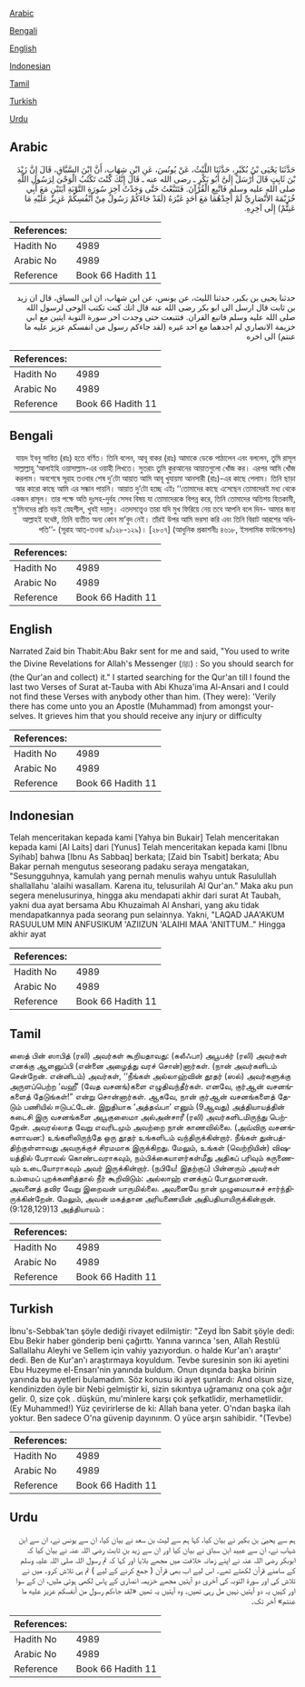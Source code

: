 [Arabic](#arabic)

[Bengali](#bengali)

[English](#english)

[Indonesian](#indonesian)

[Tamil](#tamil)

[Turkish](#turkish)

[Urdu](#urdu)

## Arabic


<div dir="rtl" lang="ar" style={{fontSize:'larger',backgroundColor:'#f8f9fa',padding:20}}>
حَدَّثَنَا يَحْيَى بْنُ بُكَيْرٍ، حَدَّثَنَا اللَّيْثُ، عَنْ يُونُسَ، عَنِ ابْنِ شِهَابٍ، أَنَّ ابْنَ السَّبَّاقِ، قَالَ إِنَّ زَيْدَ بْنَ ثَابِتٍ قَالَ أَرْسَلَ إِلَىَّ أَبُو بَكْرٍ ـ رضى الله عنه ـ قَالَ إِنَّكَ كُنْتَ تَكْتُبُ الْوَحْىَ لِرَسُولِ اللَّهِ صلى الله عليه وسلم فَاتَّبِعِ الْقُرْآنَ‏.‏ فَتَتَبَّعْتُ حَتَّى وَجَدْتُ آخِرَ سُورَةِ التَّوْبَةِ آيَتَيْنِ مَعَ أَبِي خُزَيْمَةَ الأَنْصَارِيِّ لَمْ أَجِدْهُمَا مَعَ أَحَدٍ غَيْرَهُ ‏(‏لَقَدْ جَاءَكُمْ رَسُولٌ مِنْ أَنْفُسِكُمْ عَزِيزٌ عَلَيْهِ مَا عَنِتُّمْ‏)‏ إِلَى آخِرِهِ‏.‏
</div>
<div style={{backgroundColor:'#f8f9fa',padding:20, marginBottom: 10}}><table> <thead> <tr> <th>References:</th> <th></th> </tr> </thead> <tbody><tr><td>Hadith No</td><td>4989</td></tr><tr><td>Arabic No</td><td>4989</td></tr><tr><td>Reference</td><td>Book 66 Hadith 11</td></tr></tbody></table></div>


<div dir="rtl" lang="ar" style={{fontSize:'larger',backgroundColor:'#f8f9fa',padding:20}}>
حدثنا يحيى بن بكير، حدثنا الليث، عن يونس، عن ابن شهاب، ان ابن السباق، قال ان زيد بن ثابت قال ارسل الى ابو بكر رضى الله عنه قال انك كنت تكتب الوحى لرسول الله صلى الله عليه وسلم فاتبع القران. فتتبعت حتى وجدت اخر سورة التوبة ايتين مع ابي خزيمة الانصاري لم اجدهما مع احد غيره (لقد جاءكم رسول من انفسكم عزيز عليه ما عنتم) الى اخره
</div>
<div style={{backgroundColor:'#f8f9fa',padding:20, marginBottom: 10}}><table> <thead> <tr> <th>References:</th> <th></th> </tr> </thead> <tbody><tr><td>Hadith No</td><td>4989</td></tr><tr><td>Arabic No</td><td>4989</td></tr><tr><td>Reference</td><td>Book 66 Hadith 11</td></tr></tbody></table></div>

## Bengali


<div dir="rtl" lang="bn" style={{fontSize:'larger',backgroundColor:'#f8f9fa',padding:20}}>
যায়দ ইবনু সাবিত (রাঃ) হতে বর্ণিত। তিনি বলেন, আবূ বাকর (রাঃ) আমাকে ডেকে পাঠালেন এবং বললেন, তুমি রাসূল সাল্লাল্লাহু ‘আলাইহি ওয়াসাল্লাম-এর ওয়াহী লিখতে। সুতরাং তুমি কুরআনের আয়াতগুলো খোঁজ কর। এরপর আমি খোঁজ করলাম। অবশেষে সূরাহ তওবার শেষ দু’টো আয়াত আমি আবূ খুযায়মা আনসারী (রাঃ)-এর কাছে পেলাম। তিনি ছাড়া আর কারো কাছে আমি এর সন্ধান পায়নি। আয়াত দু’টো হচ্ছে এইঃ ‘‘তোমাদের কাছে এসেছেন তোমাদেরই মধ্য থেকে একজন রাসূল। তার পক্ষে অতি দুঃসহ-দুর্বহ সেসব বিষয় যা তোমাদেরকে বিপন্ন করে, তিনি তোমাদের অতিশয় হিতকামী, মু‘মিনদের প্রতি বড়ই স্নেহশীল, খুবই দয়ালু। এতদসত্ত্বেও তারা যদি মুখ ফিরিয়ে নেয় তবে আপনি বলে দিন- আমার জন্য আল্লাহই যথেষ্ট, তিনি ব্যতীত অন্য কোন মা’বুদ নেই। তাঁরই উপর আমি ভরসা করি এবং তিনি বিরাট আরশের অধিপতি’’- (সূরাহ আত্-তওবা ৯/১২৮-১২৯)। [২৮০৭] (আধুনিক প্রকাশনীঃ ৪৬১৮, ইসলামিক ফাউন্ডেশনঃ)
</div>
<div style={{backgroundColor:'#f8f9fa',padding:20, marginBottom: 10}}><table> <thead> <tr> <th>References:</th> <th></th> </tr> </thead> <tbody><tr><td>Hadith No</td><td>4989</td></tr><tr><td>Arabic No</td><td>4989</td></tr><tr><td>Reference</td><td>Book 66 Hadith 11</td></tr></tbody></table></div>

## English


<div dir="ltr" lang="en" style={{fontSize:'larger',backgroundColor:'#f8f9fa',padding:20}}>
Narrated Zaid bin Thabit:Abu Bakr sent for me and said, "You used to write the Divine Revelations for Allah's Messenger (ﷺ) : So you should search for (the Qur'an and collect) it." I started searching for the Qur'an till I found the last two Verses of Surat at-Tauba with Abi Khuza'ima Al-Ansari and I could not find these Verses with anybody other than him. (They were): 'Verily there has come unto you an Apostle (Muhammad) from amongst yourselves. It grieves him that you should receive any injury or difficulty
</div>
<div style={{backgroundColor:'#f8f9fa',padding:20, marginBottom: 10}}><table> <thead> <tr> <th>References:</th> <th></th> </tr> </thead> <tbody><tr><td>Hadith No</td><td>4989</td></tr><tr><td>Arabic No</td><td>4989</td></tr><tr><td>Reference</td><td>Book 66 Hadith 11</td></tr></tbody></table></div>

## Indonesian


<div dir="ltr" lang="id" style={{fontSize:'larger',backgroundColor:'#f8f9fa',padding:20}}>
Telah menceritakan kepada kami [Yahya bin Bukair] Telah menceritakan kepada kami [Al Laits] dari [Yunus] Telah menceritakan kepada kami [Ibnu Syihab] bahwa [Ibnu As Sabbaq] berkata; [Zaid bin Tsabit] berkata; Abu Bakar pernah mengutus seseorang padaku seraya mengatakan, "Sesungguhnya, kamulah yang pernah menulis wahyu untuk Rasulullah shallallahu 'alaihi wasallam. Karena itu, telusurilah Al Qur'an." Maka aku pun segera menelusurinya, hingga aku mendapati akhir dari surat At Taubah, yakni dua ayat bersama Abu Khuzaimah Al Anshari, yang aku tidak mendapatkannya pada seorang pun selainnya. Yakni, "LAQAD JAA'AKUM RASUULUM MIN ANFUSIKUM 'AZIIZUN 'ALAIHI MAA 'ANITTUM.." Hingga akhir ayat
</div>
<div style={{backgroundColor:'#f8f9fa',padding:20, marginBottom: 10}}><table> <thead> <tr> <th>References:</th> <th></th> </tr> </thead> <tbody><tr><td>Hadith No</td><td>4989</td></tr><tr><td>Arabic No</td><td>4989</td></tr><tr><td>Reference</td><td>Book 66 Hadith 11</td></tr></tbody></table></div>

## Tamil


<div dir="ltr" lang="ta" style={{fontSize:'larger',backgroundColor:'#f8f9fa',padding:20}}>
ஸைத் பின் ஸாபித் (ரலி) அவர்கள் கூறியதாவது: (கலீஃபா) அபூபக்ர் (ரலி) அவர்கள் எனக்கு ஆளனுப்பி (என்னை அழைத்து வரச் சொன்)னார்கள். (நான் அவர்களிடம் சென்றேன். என்னிடம்) அவர்கள், ‘‘நீங்கள் அல்லாஹ்வின் தூதர் (ஸல்) அவர்களுக்கு அருளப்பெற்ற ‘வஹீ’ (வேத வசனங்)களை எழுதிவந்தீர்கள். எனவே, குர்ஆன் வசனங்களைத் தேடுங்கள்!” என்று சொன்னார்கள். ஆகவே, நான் குர்ஆன் வசனங்களைத் தேடும் பணியில் ஈடுபட்டேன். இறுதியாக ‘அத்தவ்பா’ எனும் (9ஆவது) அத்தியாயத்தின் கடைசி இரு வசனங்களை அபூகுஸைமா அல்அன்சாரீ (ரலி) அவர்களிடமிருந்து பெற்றேன். அவரல்லாத வேறு எவரிடமும் அவற்றை நான் காணவில்லை. (அவ்விரு வசனங்களாவன:) உங்களிலிருந்தே ஒரு தூதர் உங்களிடம் வந்திருக்கின்றார். நீங்கள் துன்பத்திற்குள்ளாவது அவருக்குச் சிரமமாக இருக்கிறது. மேலும், உங்கள் (வெற்றியின்) விஷயத்தில் பேராவல் கொண்டவராகவும், நம்பிக்கையாளர்கள்மீது அதிகப் பரிவும் கருணையும் உடையோராகவும் அவர் இருக்கின்றார். (நபியே! இதற்குப்) பின்னரும் அவர்கள் உம்மைப் புறக்கணித்தால் நீர் கூறிவிடும்: அல்லாஹ் எனக்குப் போதுமானவன். அவனைத் தவிர வேறு இறைவன் யாருமில்லை. அவனையே நான் முழுமையாகச் சார்ந்திருக்கின்றேன். மேலும், அவன் மகத்தான அரியணையின் அதிபதியாயிருக்கின்றான்.(9:128,129)13 அத்தியாயம் :
</div>
<div style={{backgroundColor:'#f8f9fa',padding:20, marginBottom: 10}}><table> <thead> <tr> <th>References:</th> <th></th> </tr> </thead> <tbody><tr><td>Hadith No</td><td>4989</td></tr><tr><td>Arabic No</td><td>4989</td></tr><tr><td>Reference</td><td>Book 66 Hadith 11</td></tr></tbody></table></div>

## Turkish


<div dir="ltr" lang="tr" style={{fontSize:'larger',backgroundColor:'#f8f9fa',padding:20}}>
İbnu's-Sebbak'tan şöyle dediği rivayet edilmiştir: "Zeyd İbn Sabit şöyle dedi: Ebu Bekir haber gönderip beni çağırttı. Yanına varınca 'sen, Allah Restılü Sallallahu Aleyhi ve Sellem için vahiy yazıyordun. o halde Kur'an'ı araştır' dedi. Ben de Kur'an'ı araştırmaya koyuldum. Tevbe suresinin son iki ayetini Ebu Huzeyme el-Ensarı'nin yanında buldum. Onun dışında başka birinin yanında bu ayetleri bulamadım. Söz konusu iki ayet şunlardı: And olsun size, kendinizden öyle bir Nebi gelmiştir ki, sizin sıkıntıya uğramanız ona çok ağır gelir. 0, size çok . düşkün, mu'minlere karşı çok şefkatlidir, merhametlidir. (Ey Muhammed!) Yüz çevirirlerse de ki: Allah bana yeter. O'ndan başka ilah yoktur. Ben sadece O'na güvenip dayınınm. O yüce arşın sahibidir. "(Tevbe)
</div>
<div style={{backgroundColor:'#f8f9fa',padding:20, marginBottom: 10}}><table> <thead> <tr> <th>References:</th> <th></th> </tr> </thead> <tbody><tr><td>Hadith No</td><td>4989</td></tr><tr><td>Arabic No</td><td>4989</td></tr><tr><td>Reference</td><td>Book 66 Hadith 11</td></tr></tbody></table></div>

## Urdu


<div dir="rtl" lang="ur" style={{fontSize:'larger',backgroundColor:'#f8f9fa',padding:20}}>
ہم سے یحییٰ بن بکیر نے بیان کیا، کہا ہم سے لیث بن سعد نے بیان کیا، ان سے یونس نے، ان سے ابن شہاب نے، ان سے عبید ابن سباق نے بیان کیا اور ان سے زید بن ثابت رضی اللہ عنہ نے بیان کیا کہ ابوبکر رضی اللہ عنہ نے اپنے زمانہ خلافت میں مجھے بلایا اور کہا کہ تم رسول اللہ صلی اللہ علیہ وسلم کے سامنے قرآن لکھتے تھے۔ اس لیے اب بھی قرآن ( جمع کرنے کے لیے ) تم ہی تلاش کرو۔ میں نے تلاش کی اور سورۃ التوبہ کی آخری دو آیتیں مجھے خزیمہ انصاری کے پاس لکھی ہوئی ملیں، ان کے سوا اور کہیں یہ دو آیتیں نہیں مل رہی تھیں۔ وہ آیتیں یہ تھیں «لقد جاءكم رسول من أنفسكم عزيز عليه ما عنتم‏» آخر تک۔
</div>
<div style={{backgroundColor:'#f8f9fa',padding:20, marginBottom: 10}}><table> <thead> <tr> <th>References:</th> <th></th> </tr> </thead> <tbody><tr><td>Hadith No</td><td>4989</td></tr><tr><td>Arabic No</td><td>4989</td></tr><tr><td>Reference</td><td>Book 66 Hadith 11</td></tr></tbody></table></div>